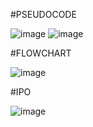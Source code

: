 #PSEUDOCODE

![image](https://github.com/user-attachments/assets/337fae69-ffe9-4ee2-ba03-16fe05f9a8d6)
![image](https://github.com/user-attachments/assets/ab021885-0dbe-458b-8289-86ec58cf17eb)

#FLOWCHART

![image](https://github.com/user-attachments/assets/e3b3fe75-d984-4d48-bbc4-50b2f08878bc)

#IPO

![image](https://github.com/user-attachments/assets/c71576ff-febf-4f0e-944c-e153c1680a63)
